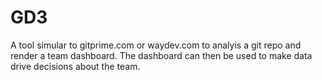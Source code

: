 # GD3
A tool simular to gitprime.com or waydev.com to analyis a git repo and render a team dashboard.
The dashboard can then be used to make data drive decisions about the team.
